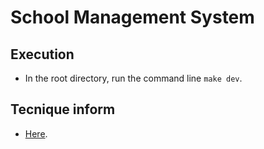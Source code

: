 
# **School Management System**

## **Execution**

- In the root directory, run the command line `make dev`.

## **Tecnique inform**
* [Here](./docs/tecnique-inform/tecnique-inform.md).